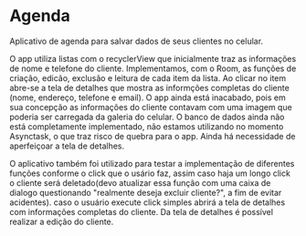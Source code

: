# Agenda
Aplicativo de agenda para salvar dados de seus clientes no celular.

O app utiliza listas com o recyclerView que inicialmente traz as informações de nome e telefone do cliente.
Implementamos, com o Room, as funções de criação, edicão, exclusão e leitura de cada item da lista. 
Ao clicar no item abre-se a tela de detalhes que mostra as informções completas do cliente (nome, endereço, telefone e email). 
O app ainda está inacabado, pois em sua concepção as informações do cliente contavam com uma imagem que poderia ser carregada da galeria do celular.
O banco de dados ainda não está completamente implementado, não estamos utilizando no momento Asynctask, o que traz risco de quebra para o app.
Ainda há necessidade de aperfeiçoar a tela de detalhes.

O aplicativo também foi utilizado para testar a implementação de diferentes funções conforme o click que o usário faz, assim caso haja um longo click
o cliente será deletado(devo atualizar essa função com uma caixa de dialogo questionando "realmente deseja excluir cliente?", a fim de evitar acidentes).
caso o usuário execute click simples abrirá a tela de detalhes com informações completas do cliente. Da tela de detalhes é possível realizar a edição do cliente.
